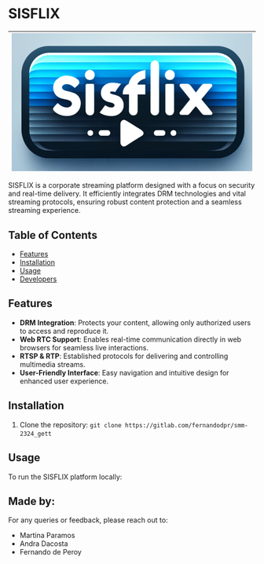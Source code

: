 # SISFLIX
| ![Logotipo SISFLIX](sisflixlogo.png) |
|:---:|

SISFLIX is a corporate streaming platform designed with a focus on security and real-time delivery. It efficiently integrates DRM technologies and vital streaming protocols, ensuring robust content protection and a seamless streaming experience.

## Table of Contents

- [Features](#features)
- [Installation](#installation)
- [Usage](#usage)
- [Developers](#made-by)

## Features

- **DRM Integration**: Protects your content, allowing only authorized users to access and reproduce it.
- **Web RTC Support**: Enables real-time communication directly in web browsers for seamless live interactions.
- **RTSP & RTP**: Established protocols for delivering and controlling multimedia streams.
- **User-Friendly Interface**: Easy navigation and intuitive design for enhanced user experience.

## Installation

1. Clone the repository:
`git clone https://gitlab.com/fernandodpr/smm-2324_gett`


## Usage
To run the SISFLIX platform locally:

## Made by:
For any queries or feedback, please reach out to:
- Martina Paramos
- Andra Dacosta
- Fernando de Peroy
